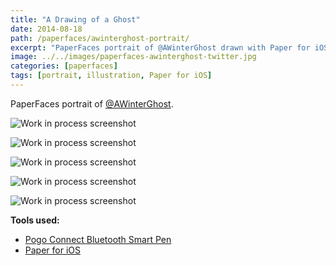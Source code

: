 ```yaml
---
title: "A Drawing of a Ghost"
date: 2014-08-18
path: /paperfaces/awinterghost-portrait/
excerpt: "PaperFaces portrait of @AWinterGhost drawn with Paper for iOS on an iPad."
image: ../../images/paperfaces-awinterghost-twitter.jpg
categories: [paperfaces]
tags: [portrait, illustration, Paper for iOS]
---
```


PaperFaces portrait of [@AWinterGhost](https://twitter.com/AWinterGhost).

![Work in process screenshot](../../images/paperfaces-awinterghost-process-1-lg.jpg)

![Work in process screenshot](../../images/paperfaces-awinterghost-process-2-lg.jpg)

![Work in process screenshot](../../images/paperfaces-awinterghost-process-3-lg.jpg)

![Work in process screenshot](../../images/paperfaces-awinterghost-process-4-lg.jpg)

![Work in process screenshot](../../images/paperfaces-awinterghost-process-5-lg.jpg)

**Tools used:**

- [Pogo Connect Bluetooth Smart Pen](https://www.amazon.com/gp/product/B009K448L4/ref=as_li_ss_tl?ie=UTF8&camp=1789&creative=390957&creativeASIN=B009K448L4&linkCode=as2&tag=mademist-20)
- [Paper for iOS](https://paper.bywetransfer.com/)

